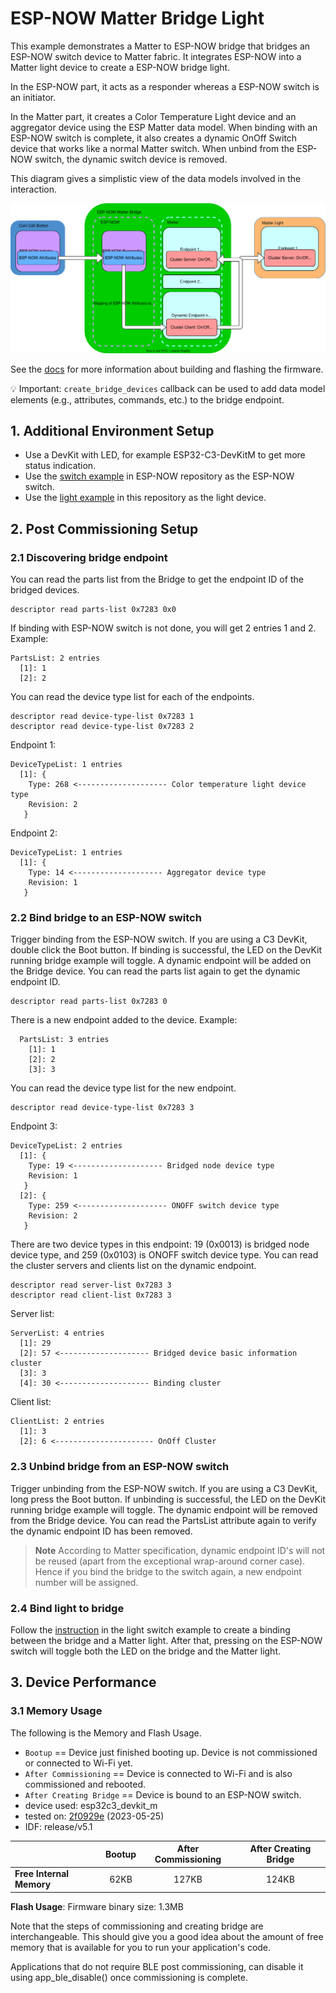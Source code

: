 # ESP-NOW Matter Bridge Light

This example demonstrates a Matter to ESP-NOW bridge that bridges an ESP-NOW switch device to Matter fabric. It integrates ESP-NOW into a Matter light device to create a ESP-NOW bridge light.

In the ESP-NOW part, it acts as a responder whereas a ESP-NOW switch is an initiator.

In the Matter part, it creates a Color Temperature Light device and an aggregator device using the ESP Matter data model. When binding with an ESP-NOW switch is complete, it also creates a dynamic OnOff Switch device that works like a normal Matter switch. When unbind from the ESP-NOW switch, the dynamic switch device is removed.

This diagram gives a simplistic view of the data models involved in the interaction.

![data model](./docs/esp-now-bridge-datamodel.drawio.svg)

See the [docs](https://docs.espressif.com/projects/esp-matter/en/main/esp32/developing.html) for more information about building and flashing the firmware.

💡 Important:  `create_bridge_devices` callback can be used to add data model elements (e.g., attributes, commands, etc.) to the bridge endpoint.

## 1. Additional Environment Setup

* Use a DevKit with LED, for example ESP32-C3-DevKitM to get more status indication.
* Use the [switch example](https://github.com/espressif/esp-now/tree/master/examples/coin_cell_demo/switch) in ESP-NOW repository as the ESP-NOW switch.
* Use the [light example](../light/) in this repository as the light device.

## 2. Post Commissioning Setup

### 2.1 Discovering bridge endpoint

You can read the parts list from the Bridge to get the endpoint ID of the bridged devices.

```
descriptor read parts-list 0x7283 0x0
```

If binding with ESP-NOW switch is not done, you will get 2 entries 1 and 2. Example:

```
PartsList: 2 entries
  [1]: 1
  [2]: 2
```

You can read the device type list for each of the endpoints.

```
descriptor read device-type-list 0x7283 1
descriptor read device-type-list 0x7283 2
```

Endpoint 1:

```
DeviceTypeList: 1 entries
  [1]: {
    Type: 268 <-------------------- Color temperature light device type
    Revision: 2
   }
```

Endpoint 2:

```
DeviceTypeList: 1 entries
  [1]: {
    Type: 14 <-------------------- Aggregator device type
    Revision: 1
   }
```

### 2.2 Bind bridge to an ESP-NOW switch

Trigger binding from the ESP-NOW switch. If you are using a C3 DevKit, double click the Boot button. If binding is successful, the LED on the DevKit running bridge example will toggle. A dynamic endpoint will be added on the Bridge device. You can read the parts list again to get the dynamic endpoint ID.

```
descriptor read parts-list 0x7283 0
```

There is a new endpoint added to the device. Example:

```
  PartsList: 3 entries
    [1]: 1
    [2]: 2
    [3]: 3
```

You can read the device type list for the new endpoint.

```
descriptor read device-type-list 0x7283 3
```

Endpoint 3:

```
DeviceTypeList: 2 entries
  [1]: {
    Type: 19 <-------------------- Bridged node device type
    Revision: 1
   }
  [2]: {
    Type: 259 <-------------------- ONOFF switch device type
    Revision: 2
   }
```

There are two device types in this endpoint: 19 (0x0013) is bridged node device type, and 259 (0x0103) is ONOFF switch device type. You can read the cluster servers and clients list on the dynamic endpoint.

```
descriptor read server-list 0x7283 3
descriptor read client-list 0x7283 3
```

Server list:

```
ServerList: 4 entries
  [1]: 29
  [2]: 57 <-------------------- Bridged device basic information cluster
  [3]: 3
  [4]: 30 <-------------------- Binding cluster
```

Client list:

```
ClientList: 2 entries
  [1]: 3
  [2]: 6 <---------------------- OnOff Cluster
```

### 2.3 Unbind bridge from an ESP-NOW switch

Trigger unbinding from the ESP-NOW switch. If you are using a C3 DevKit, long press the Boot button. If unbinding is successful, the LED on the DevKit running bridge example will toggle. The dynamic endpoint will be removed from the Bridge device. You can read the PartsList attribute again to verify the dynamic endpoint ID has been removed.

> __Note__
According to Matter specification, dynamic endpoint ID's will not be reused (apart from the exceptional wrap-around corner case). Hence if you bind the bridge to the switch again, a new endpoint number will be assigned.

### 2.4 Bind light to bridge

Follow the [instruction](../light_switch/README.md#21-bind-light-to-switch) in the light switch example to create a binding between the bridge and a Matter light. After that, pressing on the ESP-NOW switch will toggle both the LED on the bridge and the Matter light.

## 3. Device Performance

### 3.1 Memory Usage

The following is the Memory and Flash Usage.

-   `Bootup` == Device just finished booting up. Device is not commissioned or connected to Wi-Fi yet.
-   `After Commissioning` == Device is connected to Wi-Fi and is also commissioned and rebooted.
-   `After Creating Bridge` == Device is bound to an ESP-NOW switch.
-   device used: esp32c3_devkit_m
-   tested on: [2f0929e](https://github.com/espressif/esp-matter/commit/2f0929e5f8fd58b1a4cbaa2bd8b171ce50ad2a75)
    (2023-05-25)
-   IDF: release/v5.1

|                         | Bootup | After Commissioning | After Creating Bridge |
|:-                       |:-:     |:-:                  |:-:                    |
|**Free Internal Memory** |62KB    |127KB                |124KB                  |

**Flash Usage**: Firmware binary size: 1.3MB

Note that the steps of commissioning and creating bridge are interchangeable. This should give you a good idea about the amount of free memory that is
available for you to run your application's code.

Applications that do not require BLE post commissioning, can disable it using app_ble_disable() once commissioning is complete.
